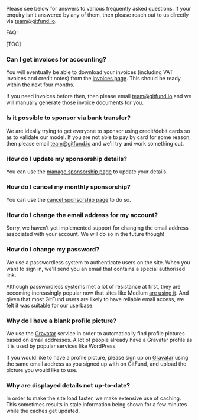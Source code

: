 Please see below for answers to various frequently asked questions. If your
enquiry isn't answered by any of them, then please reach out to us directly via
team@gitfund.io.

FAQ:

[TOC]

### Can I get invoices for accounting?

You will eventually be able to download your invoices (including VAT invoices
and credit notes) from the [invoices page](/invoices). This should be ready
within the next four months.

If you need invoices before then, then please email team@gitfund.io and we will
manually generate those invoice documents for you.

### Is it possible to sponsor via bank transfer?

We are ideally trying to get everyone to sponsor using credit/debit cards so as
to validate our model. If you are not able to pay by card for some reason, then
please email team@gitfund.io and we'll try and work something out.

### How do I update my sponsorship details?

You can use the [manage sponsorship page](/manage.sponsorship) to update your
details.

### How do I cancel my monthly sponsorship?

You can use the [cancel sponsorship page](/cancel.sponsorship) to do so.

### How do I change the email address for my account?

Sorry, we haven't yet implemented support for changing the email address
associated with your account. We will do so in the future though!

### How do I change my password?

We use a passwordless system to authenticate users on the site. When you want to
sign in, we'll send you an email that contains a special authorised link.

Although passwordless systems met a lot of resistance at first, they are
becoming increasingly popular now that sites like Medium [are using
it](https://blog.medium.com/signing-in-to-medium-by-email-aacc21134fcd). And
given that most GitFund users are likely to have reliable email access, we felt
it was suitable for our userbase.

### Why do I have a blank profile picture?

We use the [Gravatar](https://en.gravatar.com/) service in order to
automatically find profile pictures based on email addresses. A lot of people
already have a Gravatar profile as it is used by popular services like
WordPress.

If you would like to have a profile picture, please sign up on
[Gravatar](https://en.gravatar.com/) using the same email address as you signed
up with on GitFund, and upload the picture you would like to use.

### Why are displayed details not up-to-date?

In order to make the site load faster, we make extensive use of caching. This
sometimes results in stale information being shown for a few minutes while the
caches get updated.
